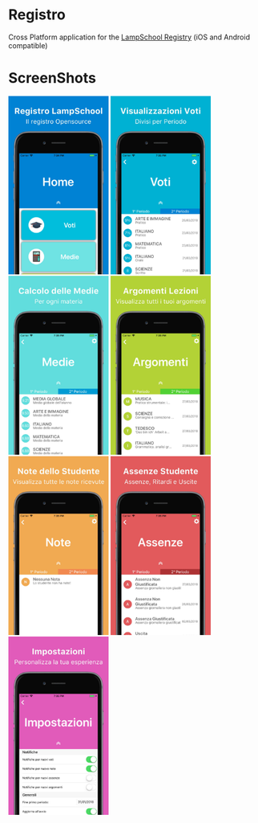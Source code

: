 # Registro
Cross Platform application for the [LampSchool Registry](http://www.lampschool.it) (iOS and Android compatible)

# ScreenShots

<img src="https://github.com/GabrielTavernini/Registro/blob/master/Screenshots/HomeScreen.jpg" width="200"> <img src="https://github.com/GabrielTavernini/Registro/blob/master/Screenshots/GradesScreen.jpg" width="200"> <img src="https://github.com/GabrielTavernini/Registro/blob/master/Screenshots/AverageScreen.jpg" width="200"> <img src="https://github.com/GabrielTavernini/Registro/blob/master/Screenshots/ArgumentsScreen.jpg" width="200"> <img src="https://github.com/GabrielTavernini/Registro/blob/master/Screenshots/NotesScreen.jpg" width="200"> <img src="https://github.com/GabrielTavernini/Registro/blob/master/Screenshots/AbsencesScreen.jpg" width="200"> <img src="https://github.com/GabrielTavernini/Registro/blob/master/Screenshots/SettingsScreen.jpg" width="200">


